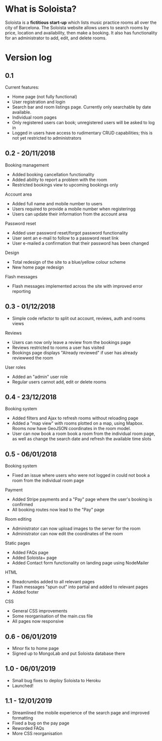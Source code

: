 # What is Soloista?

Soloista is a **fictitious start-up** which lists music practice rooms all over the city of Barcelona. The Soloista website allows users to search rooms by price, location and availability, then make a booking. It also has functionality for an administrator to add, edit, and delete rooms.

# Version log

## 0.1

Current features:
- Home page (not fully functional)
- User registration and login
- Search bar and room listings page. Currently only searchable by date available.
- Individual room pages
- Only registered users can book; unregistered users will be asked to log in
- Logged in users have access to rudimentary CRUD capabilities; this is not yet restricted to administrators


## 0.2 - 20/11/2018

Booking management
- Added booking cancellation functionality
- Added ability to report a problem with the room
- Restricted bookings view to upcoming bookings only

Account area
- Added full name and mobile number to users
- Users required to provide a mobile number when registeringg
- Users can update their information from the account area

Password reset
- Added user password reset/forgot password functionality
- User sent an e-mail to follow to a password reset link
- User e-mailed a confirmation that their password has been changed

Design
- Total redesign of the site to a blue/yellow colour scheme
- New home page redesign

Flash messages
- Flash messages implemented across the site with improved error reporting

## 0.3 - 01/12/2018

- Simple code refactor to split out account, reviews, auth and rooms views

Reviews
- Users can now only leave a review from the bookings page
- Reviews restricted to rooms a user has visited
- Bookings page displays "Already reviewed" if user has already reviewwed the room

User roles
- Added an "admin" user role
- Regular users cannot add, edit or delete rooms

## 0.4 - 23/12/2018

Booking system
- Added filters and Ajax to refresh rooms without reloading page
- Added a "map view" with rooms plotted on a map, using Mapbox. Rooms now have GeoJSON coordinates in the room model.
- User can now book a room book a room from the individual room page, as well as change the search date and refresh the available time slots


## 0.5 - 06/01/2018

Booking system
- Fixed an issue where users who were not logged in could not book a room from the individual room page

Payment
- Added Stripe payments and a "Pay" page where the user's booking is confirmed
- All booking routes now lead to the "Pay" page

Room editing
- Administrator can now upload images to the server for the room
- Administrator can now edit the coordinates of the room

Static pages
- Added FAQs page
- Added Soloista+ page
- Added Contact form functionality on landing page using NodeMailer

HTML
- Breadcrumbs added to all relevant pages
- Flash messages "spun out" into partial and added to relevant pages
- Added footer

CSS
- General CSS improvements
- Some reorganisation of the main.css file
- All pages now responsive

## 0.6 - 06/01/2019

- Minor fix to home page
- Signed up to MongoLab and put Soloista database there

## 1.0 - 06/01/2019

- Small bug fixes to deploy Soloista to Heroku
- Launched!

## 1.1 - 12/01/2019

- Streamlined the mobile experience of the search page and improved formatting
- Fixed a bug on the pay page
- Reworded FAQs
- More CSS reorganisation